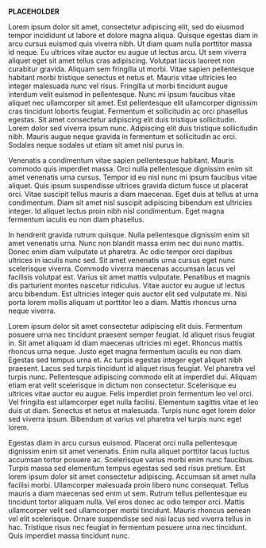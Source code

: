 **PLACEHOLDER**

Lorem ipsum dolor sit amet, consectetur adipiscing elit, sed do eiusmod tempor incididunt ut labore et dolore magna
aliqua. Quisque egestas diam in arcu cursus euismod quis viverra nibh. Ut diam quam nulla porttitor massa id neque. Eu
ultrices vitae auctor eu augue ut lectus arcu. Ut sem viverra aliquet eget sit amet tellus cras adipiscing. Volutpat
lacus laoreet non curabitur gravida. Aliquam sem fringilla ut morbi. Vitae sapien pellentesque habitant morbi tristique
senectus et netus et. Mauris vitae ultricies leo integer malesuada nunc vel risus. Fringilla ut morbi tincidunt augue
interdum velit euismod in pellentesque. Nunc mi ipsum faucibus vitae aliquet nec ullamcorper sit amet. Est pellentesque
elit ullamcorper dignissim cras tincidunt lobortis feugiat. Fermentum et sollicitudin ac orci phasellus egestas. Sit
amet consectetur adipiscing elit duis tristique sollicitudin. Lorem dolor sed viverra ipsum nunc. Adipiscing elit duis
tristique sollicitudin nibh. Mauris augue neque gravida in fermentum et sollicitudin ac orci. Sodales neque sodales ut
etiam sit amet nisl purus in.

Venenatis a condimentum vitae sapien pellentesque habitant. Mauris commodo quis imperdiet massa. Orci nulla pellentesque
dignissim enim sit amet venenatis urna cursus. Tempor id eu nisl nunc mi ipsum faucibus vitae aliquet. Quis ipsum
suspendisse ultrices gravida dictum fusce ut placerat orci. Vitae suscipit tellus mauris a diam maecenas. Eget duis at
tellus at urna condimentum. Diam sit amet nisl suscipit adipiscing bibendum est ultricies integer. Id aliquet lectus
proin nibh nisl condimentum. Eget magna fermentum iaculis eu non diam phasellus.

In hendrerit gravida rutrum quisque. Nulla pellentesque dignissim enim sit amet venenatis urna. Nunc non blandit massa
enim nec dui nunc mattis. Donec enim diam vulputate ut pharetra. Ac odio tempor orci dapibus ultrices in iaculis nunc
sed. Sit amet venenatis urna cursus eget nunc scelerisque viverra. Commodo viverra maecenas accumsan lacus vel facilisis
volutpat est. Varius sit amet mattis vulputate. Penatibus et magnis dis parturient montes nascetur ridiculus. Vitae
auctor eu augue ut lectus arcu bibendum. Est ultricies integer quis auctor elit sed vulputate mi. Nisi porta lorem
mollis aliquam ut porttitor leo a diam. Mattis rhoncus urna neque viverra.

Lorem ipsum dolor sit amet consectetur adipiscing elit duis. Fermentum posuere urna nec tincidunt praesent semper
feugiat. Id aliquet risus feugiat in. Sit amet aliquam id diam maecenas ultricies mi eget. Rhoncus mattis rhoncus urna
neque. Justo eget magna fermentum iaculis eu non diam. Egestas sed tempus urna et. Ac turpis egestas integer eget
aliquet nibh praesent. Lacus sed turpis tincidunt id aliquet risus feugiat. Vel pharetra vel turpis nunc. Pellentesque
adipiscing commodo elit at imperdiet dui. Aliquam etiam erat velit scelerisque in dictum non consectetur. Scelerisque eu
ultrices vitae auctor eu augue. Felis imperdiet proin fermentum leo vel orci. Vel fringilla est ullamcorper eget nulla
facilisi. Elementum sagittis vitae et leo duis ut diam. Senectus et netus et malesuada. Turpis nunc eget lorem dolor sed
viverra ipsum. Bibendum at varius vel pharetra vel turpis nunc eget lorem.

Egestas diam in arcu cursus euismod. Placerat orci nulla pellentesque dignissim enim sit amet venenatis. Enim nulla
aliquet porttitor lacus luctus accumsan tortor posuere ac. Scelerisque varius morbi enim nunc faucibus. Turpis massa sed
elementum tempus egestas sed sed risus pretium. Est lorem ipsum dolor sit amet consectetur adipiscing. Accumsan sit amet
nulla facilisi morbi. Ullamcorper malesuada proin libero nunc consequat. Tellus mauris a diam maecenas sed enim ut sem.
Rutrum tellus pellentesque eu tincidunt tortor aliquam nulla. Vel eros donec ac odio tempor orci. Mattis ullamcorper
velit sed ullamcorper morbi tincidunt. Mauris rhoncus aenean vel elit scelerisque. Ornare suspendisse sed nisi lacus sed
viverra tellus in hac. Tristique risus nec feugiat in fermentum posuere urna nec tincidunt. Quis imperdiet massa
tincidunt nunc.
